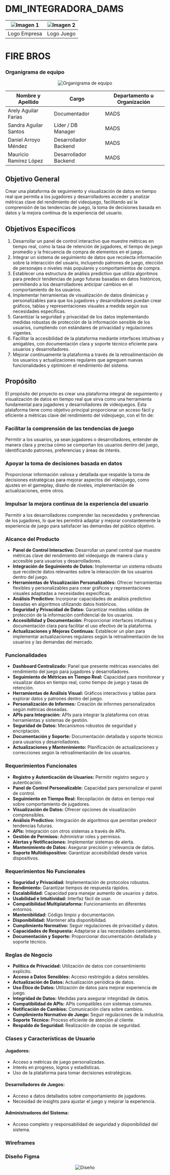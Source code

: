 # DMI_INTEGRADORA_DAMS



|    ![Imagen 1](https://github.com/DanyWhizzBang/Utileria_MADS/blob/main/logoMADS.png?raw=true)    |    ![Imagen 2](https://github.com/DanyWhizzBang/Utileria_MADS/blob/main/logoFireBros.png?raw=true)    |
| :----------------------------------: | :----------------------------------: |
|           Logo Empresa         |           Logo Juego         |
  

<h1>FIRE BROS</h1>

### Organigrama de equipo

<p align="center">
  <img src="Img/organigrama.png?raw=true" alt="Organigrama de equipo">
</p>

| Nombre y Apellido       | Cargo                | Departamento u Organización | 
|-------------------------|----------------------|-----------------------------|
| Arely Aguilar Farias    | Documentador         | MADS                        |
| Sandra Aguilar Santos   | Líder / DB Manager   | MADS                        |
| Daniel Arroyo Méndez    | Desarrollador Backend| MADS                        |
| Mauricio Ramírez López  | Desarrollador Backend| MADS                        |

## Objetivo General
Crear una plataforma de seguimiento y visualización de datos en tiempo real que permita a los jugadores y desarrolladores acceder y analizar métricas clave del rendimiento del videojuego, facilitando así la comprensión de las tendencias de juego, la toma de decisiones basada en datos y la mejora continua de la experiencia del usuario.

## Objetivos Específicos
1. Desarrollar un panel de control interactivo que muestre métricas en tiempo real, como la tasa de retención de jugadores, el tiempo de juego promedio y la frecuencia de compra de elementos en el juego.
2. Integrar un sistema de seguimiento de datos que recolecta información sobre la interacción del usuario, incluyendo patrones de juego, elección de personajes o niveles más populares y comportamientos de compra.
3. Establecer una estructura de análisis predictivo que utiliza algoritmos para predecir tendencias de juego futuras basadas en datos históricos, permitiendo a los desarrolladores anticipar cambios en el comportamiento de los usuarios.
4. Implementar herramientas de visualización de datos dinámicas y personalizables para que los jugadores y desarrolladores puedan crear gráficos, tablas y representaciones visuales a medida según sus necesidades específicas.
5. Garantizar la seguridad y privacidad de los datos implementando medidas robustas de protección de la información sensible de los usuarios, cumpliendo con estándares de privacidad y regulaciones vigentes.
6. Facilitar la accesibilidad de la plataforma mediante interfaces intuitivas y amigables, con documentación clara y soporte técnico eficiente para usuarios y desarrolladores.
7. Mejorar continuamente la plataforma a través de la retroalimentación de los usuarios y actualizaciones regulares que agreguen nuevas funcionalidades y optimicen el rendimiento del sistema.

## Propósito

El propósito del proyecto es crear una plataforma integral de seguimiento y visualización de datos en tiempo real que sirva como una herramienta fundamental para jugadores y desarrolladores de videojuegos. Esta plataforma tiene como objetivo principal proporcionar un acceso fácil y eficiente a métricas clave del rendimiento del videojuego, con el fin de:

### Facilitar la comprensión de las tendencias de juego
Permitir a los usuarios, ya sean jugadores o desarrolladores, entender de manera clara y precisa cómo se comportan los usuarios dentro del juego, identificando patrones, preferencias y áreas de interés.

### Apoyar la toma de decisiones basada en datos
Proporcionar información valiosa y detallada que respalde la toma de decisiones estratégicas para mejorar aspectos del videojuego, como ajustes en el gameplay, diseño de niveles, implementación de actualizaciones, entre otros.

### Impulsar la mejora continua de la experiencia del usuario
Permitir a los desarrolladores comprender las necesidades y preferencias de los jugadores, lo que les permitirá adaptar y mejorar constantemente la experiencia de juego para satisfacer las demandas del público objetivo.

### Alcance del Producto

- **Panel de Control Interactivo:** Desarrollar un panel central que muestre métricas clave del rendimiento del videojuego de manera clara y accesible para usuarios y desarrolladores.
- **Integración de Seguimiento de Datos:** Implementar un sistema robusto que recolecte datos relevantes sobre la interacción de los usuarios dentro del juego.
- **Herramientas de Visualización Personalizables:** Ofrecer herramientas flexibles y personalizables para crear gráficos y representaciones visuales adaptadas a necesidades específicas.
- **Análisis Predictivo:** Incorporar capacidades de análisis predictivo basadas en algoritmos utilizando datos históricos.
- **Seguridad y Privacidad de Datos:** Garantizar medidas sólidas de protección de la información confidencial de los usuarios.
- **Accesibilidad y Documentación:** Proporcionar interfaces intuitivas y documentación clara para facilitar el uso efectivo de la plataforma.
- **Actualizaciones y Mejoras Continuas:** Establecer un plan para implementar actualizaciones regulares según la retroalimentación de los usuarios y las demandas del mercado.

### Funcionalidades

- **Dashboard Centralizado:** Panel que presente métricas esenciales del rendimiento del juego para jugadores y desarrolladores.
- **Seguimiento de Métricas en Tiempo Real:** Capacidad para monitorear y visualizar datos en tiempo real, como tiempo de juego y tasas de retención.
- **Herramientas de Análisis Visual:** Gráficos interactivos y tablas para explorar datos y patrones dentro del juego.
- **Personalización de Informes:** Creación de informes personalizados según métricas deseadas.
- **APIs para Integración:** APIs para integrar la plataforma con otras herramientas y sistemas de gestión.
- **Seguridad de Datos:** Mecanismos robustos de seguridad y encriptación.
- **Documentación y Soporte:** Documentación detallada y soporte técnico para usuarios y desarrolladores.
- **Actualizaciones y Mantenimiento:** Planificación de actualizaciones y correcciones según la retroalimentación de los usuarios.

### Requerimientos Funcionales

- **Registro y Autenticación de Usuarios:** Permitir registro seguro y autenticación.
- **Panel de Control Personalizable:** Capacidad para personalizar el panel de control.
- **Seguimiento en Tiempo Real:** Recopilación de datos en tiempo real sobre comportamiento de jugadores.
- **Visualización de Datos:** Ofrecer opciones de visualización comprensibles.
- **Análisis Predictivo:** Integración de algoritmos que permitan predecir tendencias futuras.
- **APIs:** Integración con otros sistemas a través de APIs.
- **Gestión de Permisos:** Administrar roles y permisos.
- **Alertas y Notificaciones:** Implementar sistemas de alerta.
- **Mantenimiento de Datos:** Asegurar precisión y relevancia de datos.
- **Soporte Multidispositivo:** Garantizar accesibilidad desde varios dispositivos.

### Requerimientos No Funcionales

- **Seguridad y Privacidad:** Implementación de protocolos robustos.
- **Rendimiento:** Garantizar tiempos de respuesta rápidos.
- **Escalabilidad:** Capacidad para manejar aumento de usuarios y datos.
- **Usabilidad e Intuitividad:** Interfaz fácil de usar.
- **Compatibilidad Multiplataforma:** Funcionamiento en diferentes entornos.
- **Mantenibilidad:** Código limpio y documentación.
- **Disponibilidad:** Mantener alta disponibilidad.
- **Cumplimiento Normativo:** Seguir regulaciones de privacidad y datos.
- **Capacidades de Respuesta:** Adaptarse a las necesidades cambiantes.
- **Documentación y Soporte:** Proporcionar documentación detallada y soporte técnico.

### Reglas de Negocio

- **Política de Privacidad:** Utilización de datos con consentimiento explícito.
- **Acceso a Datos Sensibles:** Acceso restringido a datos sensibles.
- **Actualización de Datos:** Actualización periódica de datos.
- **Uso Ético de Datos:** Utilización de datos para mejorar experiencia de juego.
- **Integridad de Datos:** Medidas para asegurar integridad de datos.
- **Compatibilidad de APIs:** APIs compatibles con sistemas comunes.
- **Notificación de Cambios:** Comunicación clara sobre cambios.
- **Cumplimiento Normativo de Juego:** Seguir regulaciones de la industria.
- **Soporte Técnico:** Proceso eficiente de atención al cliente.
- **Respaldo de Seguridad:** Realización de copias de seguridad.

### Clases y Características de Usuario

#### Jugadores:
- Acceso a métricas de juego personalizadas.
- Interés en progreso, logros y estadísticas.
- Uso de la plataforma para tomar decisiones estratégicas.

#### Desarrolladores de Juegos:
- Acceso a datos detallados sobre comportamiento de jugadores.
- Necesidad de insights para ajustar el juego y mejorar la experiencia.

#### Administradores del Sistema:
- Acceso completo y responsabilidad de seguridad y disponibilidad del sistema.

### Wireframes

### Diseño Figma

<p align="center">
  <img src="Img/DF1.png?raw=true" alt="Diseño">
</p>
